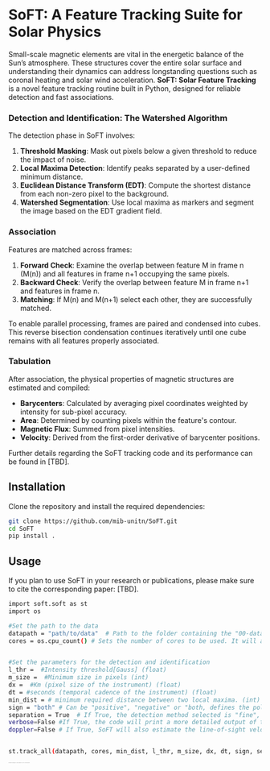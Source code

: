 # SoFT: A Feature Tracking Suite for Solar Physics

Small-scale magnetic elements are vital in the energetic balance of the Sun’s atmosphere. These structures cover the entire solar surface and understanding their dynamics can address longstanding questions such as coronal heating and solar wind acceleration. **SoFT: Solar Feature Tracking** is a novel feature tracking routine built in Python, designed for reliable detection and fast associations.

### Detection and Identification: The Watershed Algorithm

The detection phase in SoFT involves:

1. **Threshold Masking**: Mask out pixels below a given threshold to reduce the impact of noise.
2. **Local Maxima Detection**: Identify peaks separated by a user-defined minimum distance.
3. **Euclidean Distance Transform (EDT)**: Compute the shortest distance from each non-zero pixel to the background.
4. **Watershed Segmentation**: Use local maxima as markers and segment the image based on the EDT gradient field.

### Association

Features are matched across frames:

1. **Forward Check**: Examine the overlap between feature M in frame n (M(n)) and all features in frame n+1 occupying the same pixels.
2. **Backward Check**: Verify the overlap between feature M in frame n+1 and features in frame n.
3. **Matching**: If M(n) and M(n+1) select each other, they are successfully matched.

To enable parallel processing, frames are paired and condensed into cubes. This reverse bisection condensation continues iteratively until one cube remains with all features properly associated.

### Tabulation

After association, the physical properties of magnetic structures are estimated and compiled:

- **Barycenters**: Calculated by averaging pixel coordinates weighted by intensity for sub-pixel accuracy.
- **Area**: Determined by counting pixels within the feature's contour.
- **Magnetic Flux**: Summed from pixel intensities.
- **Velocity**: Derived from the first-order derivative of barycenter positions.


Further details regarding the SoFT tracking code and its performance can be found in [TBD].

## Installation

Clone the repository and install the required dependencies:

```sh
git clone https://github.com/mib-unitn/SoFT.git
cd SoFT
pip install .
```

## Usage

If you plan to use SoFT in your research or publications, please make sure to cite the corresponding paper: [TBD].

```sh
import soft.soft as st
import os

#Set the path to the data
datapath = "path/to/data"  # Path to the folder containing the "00-data" directory, which should include all the frames in single .fits files.
cores = os.cpu_count() # Sets the number of cores to be used. It will always be selected the minimum between the number of cores available and the number of frames in the data.


#Set the parameters for the detection and identification
l_thr =  #Intensity threshold[Gauss] (float)
m_size =  #Minimum size in pixels (int)
dx =  #Km (pixel size of the instrument) (float)
dt = #seconds (temporal cadence of the instrument) (float)
min_dist = # minimum required distance between two local maxima. (int)
sign = "both" # Can be "positive", "negative" or "both, defines the polarity of the features to be tracked (str)
separation = True  # If True, the detection method selected is "fine", if False, the detection method selected is "coarse". Check the paper for more details on the detection methods (bool)
verbose=False #If True, the code will print a more detailed output of the tracking process (bool)
doppler=False # If True, SoFT will also estimate the line-of-sight velocity within the detected features from separate dopplergram files in the 00b-data folder (bool)


st.track_all(datapath, cores, min_dist, l_thr, m_size, dx, dt, sign, separation, verbose, doppler)
```




<sub><sup><sub><sup><sub><sup><sub><sup><sub><sup><sub><sup><sub><sup><sub><sup> M. Berretti wishes to acknowledge that SoFT could also be interpreted as "So' Francesco Totti" and it's totally ok with it.</sup></sub></sup></sub></sup></sub></sup></sub></sup></sub></sup></sub></sup></sub></sup></sub>
